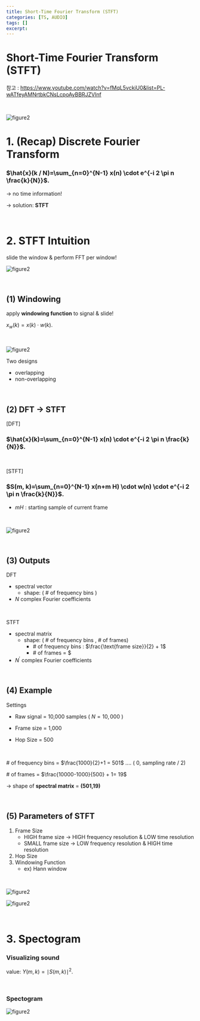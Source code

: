 ```yaml
---
title: Short-Time Fourier Transform (STFT)
categories: [TS, AUDIO]
tags: []
excerpt: 
---
```


<script src="https://cdn.mathjax.org/mathjax/latest/MathJax.js?config=TeX-AMS-MML_HTMLorMML" type="text/javascript"></script>

# Short-Time Fourier Transform (STFT)

참고 : https://www.youtube.com/watch?v=fMqL5vckiU0&list=PL-wATfeyAMNrtbkCNsLcpoAyBBRJZVlnf

<br>

![figure2](/assets/img/audio/img36.png)

# 1. (Recap) Discrete Fourier Transform

### $\hat{x}(k / N)=\sum_{n=0}^{N-1} x(n) \cdot e^{-i 2 \pi n \frac{k}{N}}$.

$\rightarrow$ no time information!

$\rightarrow$ solution: **STFT**

<br>

# 2. STFT Intuition

slide the window & perform FFT per window!

![figure2](/assets/img/audio/img42.png)

<br>

## (1) Windowing

apply **windowing function** to signal & slide!

$x_w(k)=x(k) \cdot w(k)$.

<br>

![figure2](/assets/img/audio/img43.png)

Two designs

- overlapping
- non-overlapping

<br>

## (2) DFT $\rightarrow$ STFT

[DFT]

### $\hat{x}(k)=\sum_{n=0}^{N-1} x(n) \cdot e^{-i 2 \pi n \frac{k}{N}}$.

<br>

[STFT]

### $S(m, k)=\sum_{n=0}^{N-1} x(n+m H) \cdot w(n) \cdot e^{-i 2 \pi n \frac{k}{N}}$.

- $mH$ : starting sample of current frame

<br>

![figure2](/assets/img/audio/img44.png)

<br>

## (3) Outputs

DFT

- spectral vector 
  - shape: ( \# of frequency bins )
- $N$ complex Fourier coefficients

<br>

STFT

- spectral matrix 
  - shape: ( \# of frequency bins , \# of frames)
    - \# of frequency bins : $\frac{\text{frame size}}{2} + 1$
    - \# of frames = $
- $N^{\prime}$ complex Fourier coefficients

<br>

## (4) Example

Settings

- Raw signal = 10,000 samples ( $N=10,000$ )

- Frame size = 1,000

- Hop Size = 500

<br>

\# of frequency bins = $\frac{1000}{2}+1 = 501$ .... ( 0, sampling rate / 2)

\# of frames = $\frac{10000-1000}{500} + 1= 19$

$\rightarrow$ shape of **spectral matrix** = **(501,19)**

<br>

## (5) Parameters of STFT

1. Frame Size
   - HIGH frame size $\rightarrow$ HIGH frequency resolution & LOW time resolution
   - SMALL frame size $\rightarrow$ LOW frequency resolution & HIGH time resolution
2. Hop Size
3. Windowing Function
   - ex) Hann window

<br>

![figure2](/assets/img/audio/img45.png)

![figure2](/assets/img/audio/img46.png)

<br>

# 3. Spectogram

### Visualizing sound

value: $Y(m, k)=\mid S(m, k)\mid ^2$.

<br>

### Spectogram

![figure2](/assets/img/audio/img47.png)
